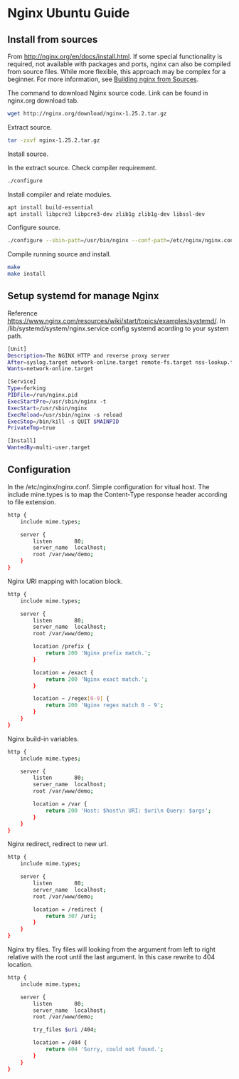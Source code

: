 # Nginx Ubuntu Guide

## Install from sources

From http://nginx.org/en/docs/install.html.
If some special functionality is required, not available with packages and ports, nginx can also be compiled from source files.
While more flexible, this approach may be complex for a beginner.
For more information, see [Building nginx from Sources](http://nginx.org/en/docs/configure.html).

The command to download Nginx source code. Link can be found in nginx.org download tab.

```bash
wget http://nginx.org/download/nginx-1.25.2.tar.gz
```

Extract source.

```bash
tar -zxvf nginx-1.25.2.tar.gz
```

Install source.

In the extract source. Check compiler requirement.

```bash
./configure
```

Install compiler and relate modules.

```bash
apt install build-essential
apt install libpcre3 libpcre3-dev zlib1g zlib1g-dev libssl-dev
```

Configure source.

```bash
./configure --sbin-path=/usr/bin/nginx --conf-path=/etc/nginx/nginx.conf --error-log-path=/var/log/nginx/error.log --http-log-path=/var/log/nginx/access.log --with-pcre --pid-path=/var/run/nginx.pid --with-http_ssl_module
```

Compile running source and install.

```bash
make
make install
```

## Setup systemd for manage Nginx

Reference https://www.nginx.com/resources/wiki/start/topics/examples/systemd/.
In /lib/systemd/system/nginx.service config systemd acording to your system path.

```bash
[Unit]
Description=The NGINX HTTP and reverse proxy server
After=syslog.target network-online.target remote-fs.target nss-lookup.target
Wants=network-online.target

[Service]
Type=forking
PIDFile=/run/nginx.pid
ExecStartPre=/usr/sbin/nginx -t
ExecStart=/usr/sbin/nginx
ExecReload=/usr/sbin/nginx -s reload
ExecStop=/bin/kill -s QUIT $MAINPID
PrivateTmp=true

[Install]
WantedBy=multi-user.target
```

## Configuration

In the /etc/nginx/nginx.conf. Simple configuration for vitual host.
The include mine.types is to map the Content-Type response header according to file extension.

```bash
http {
    include mime.types;

    server {
        listen       80;
        server_name  localhost;
        root /var/www/demo;
    }
}
```

Nginx URI mapping with location block.

```bash
http {
    include mime.types;

    server {
        listen       80;
        server_name  localhost;
        root /var/www/demo;

        location /prefix {
            return 200 'Nginx prefix match.';
        }

        location = /exact {
            return 200 'Nginx exact match.';
        }

        location ~ /regex[0-9] {
            return 200 'Nginx regex match 0 - 9';
        }
    }
}
```

Nginx build-in variables.

```bash
http {
    include mime.types;

    server {
        listen       80;
        server_name  localhost;
        root /var/www/demo;

        location = /var {
            return 200 'Host: $host\n URI: $uri\n Query: $args';
        }
    }
}
```

Nginx redirect, redirect to new url.

```bash
http {
    include mime.types;

    server {
        listen       80;
        server_name  localhost;
        root /var/www/demo;

        location = /redirect {
            return 307 /uri;
        }
    }
}
```

Nginx try files. Try files will looking from the argument from left to right relative with the root until the last argument.
In this case rewrite to 404 location.

```bash
http {
    include mime.types;

    server {
        listen       80;
        server_name  localhost;
        root /var/www/demo;

        try_files $uri /404;

        location = /404 {
            return 404 'Sorry, could not found.';
        }
    }
}
```
